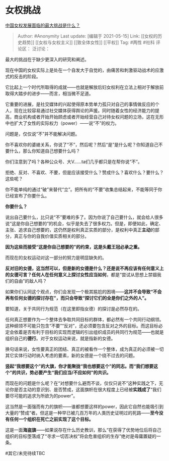 # 女权挑战
[中国女权发展面临的最大挑战是什么？](https://www.zhihu.com/question/30566381/answer/1696851021)

> Author: #Anonymity
> Last update: [编辑于 2021-05-15]
> Link: [[女权的历史趋势]] [[女权与女权主义]] [[致全体女性]] [[平权]]
> Tag: #两性 #社科
> 评论区：
> 泛讨论：

最大的挑战在于缺少更深入的研究和阐述。

现在中国的女权实际上是处在一个自发大于自觉的，由痛苦和刺激驱动战术的应激式的反击的阶段。

它比起上一个时代所取得的成就——也就是解放后妇女权利在立法上相对于解放前取得大踏步的进步——而言，相当微不足道。

它重要的进展，是社交媒体的兴起使得原本势单力孤只对自己的事情做反应的个人，现在比较容易通过社交媒体获得舆论的声援。同时随着女性的经济能力的提高，商业机构或者开始开始顾虑或者开始经营自己对待女权问题的立场，这在无形中也扩大了女性的实际权力（power）——说“不”的权力。

问题是，仅仅说“不”并不能解决问题。

你不喜欢你的婆媳关系，你说了“不”，然后呢？然后“是”是什么呢？你知道自己不要什么，那么你知道自己想要什么吗？

你们注意到了吗？各种公众号、大V……ta们几乎都只是在帮你说“不”。

拒绝、反对、不喜欢、不要，但是应该接受什么？赞成什么？喜欢什么？要什么？这些呢？

你不能单纯的通过“破”来替代“立”。把所有的“不要”收集总结起来，不能等同于你已经宣布了你要什么。

**你要什么？**

说出自己要什么，比只说“不”要难的多了。因为你说了自己要什么，就会给人很多说“这是你自己想要的”的机会，似乎是失去了很多权力。但是，即便如此，确定、主张、追求自己想要的，这仍然是权利真正实质的部分，是权利中真正**主动**的部分，真正与你的自我价值实质相关的部分。

**因为这些而接受“这是你自己想要的”的约束，这是头戴王冠必承之重。**

而现在的女权运动对这一部分的努力是明显缺失的。

**反对旧的女德，这当然可以，但是新的女德是什么？**还是说不再应该有任何意义上的女德可言？任何人在任何意义上探讨**女性应当如何**，都是“尝试从思想上禁锢我们的自由”的敌人吗？

如果你们认同这个观点，你们会发现一个极其尴尬的困境——**这并不会导致“不会再有任何女德的探讨存在”，而只会导致“探讨它们的全是你们之外的人”。**

要知道，关于共同行为规范（在这里即指女德）的探讨是必然存在的。

任何真正想要作为一个整体去争取共同目标的群体，都必然有一个共同行动纲领。这种纲领不可能只包含“不要”“反对”，还必须要包含反对之外的目标。而这目标必定会依着是否有利于目标的实现而逻辑的引出组织成员的共同行为规范——也就是组织自己的**德行**。对于女权运动来说，就是指新的女德。

换句话来说，女性要真正的团结、真正的被看作一个整体，成为真正的必须被一切其它实体行动时纳入考虑的要素，新的女德是一个绕不过去的问题。

**竖起“我想要这个”的大旗，你才能聚拢“我也想要这个”的同志。而“我们想要这个”的共识，势必要产生“我们应当/不应如何”的共识。**

而现在的问题是什么呢？在“对想要什么避而不谈，仅仅只说不”这种实践之下，无论你是否主动的意识到、是否赞成，这面旗帜在很大程度上已经被**实践成了**“我们要尽可能的追求为所欲为的power”。

这当然是一面强而有力的旗帜——谁都想要这样的power，因此它自然也能吸引到大量的“赞成”者。但这是一种早已被几百万年的人类历史证明过的死路——**至今没有任何一个组织在死亡之前实现了这个目标。**

这是一面**海盗旗**——如果说存在什么历史教训，那么“在获得了优势地位后将自己组织的目标堕落成了“寻求一切否决权”将会危害组织的生存”绝对是毋庸置疑的一条。

#其它/未完待续TBC
